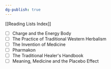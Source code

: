 ```yaml
---
dg-publish: true
---
```


[[Reading Lists Index]]

- [ ] Charge and the Energy Body
- [ ] The Practice of Traditional Western Herbalism
- [ ] The Invention of Medicine
- [ ] Pharmakon
- [ ] The Traditional Healer's Handbook
- [ ] Meaning, Medicine and the Placebo Effect